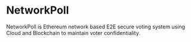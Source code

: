 # NetworkPoll
NetworkPoll is Ethereum network based E2E secure voting system using Cloud and Blockchain to maintain voter confidentiality.
